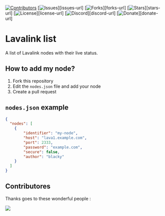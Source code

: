 <!-- title -->
[![Contributors][contributors-shield]][contributors-url]
[![Issues][issues-shield]][issues-url]
[![Forks][forks-shield]][forks-url]
[![Stars][stars-shield]][stars-url]
[![License][license-shield]][license-url]
[![Discord][discord-shield]][discord-url]
[![Donate][donate-shield]][donate-url]

# Lavalink list
<!-- titlestop -->
<!-- description -->
A list of Lavalink nodes with their live status.

<!-- descriptionstop -->

<!-- how to add my node -->
## How to add my node?

1. Fork this repository
2. Edit the `nodes.json` file and add your node
3. Create a pull request
<!-- nodes.json example -->
## `nodes.json` example
```json
{
  "nodes": [
    {
        "identifier": "my-node",
        "host": "lava1.example.com",
        "port": 2333,
        "password": "example.com",
        "secure": false,
        "author": "blacky"
    }
  ]
}
```

## Contributores

Thanks goes to these wonderful people :

<a href="https://github.com/brblacky/lavalink-list/graphs/contributors">
  <img src="https://contrib.rocks/image?repo=brblacky/lavalink-list" />
</a>

[contributors-url]: https://github.com/brblacky/lavamusic/graphs/contributors



<!-- links -->
[contributors-shield]: https://img.shields.io/github/contributors/brblacky/lavalink-list.svg?style=for-the-badge
[issues-shield]: https://img.shields.io/github/issues/brblacky/lavalink-list.svg?style=for-the-badge
[forks-shield]: https://img.shields.io/github/forks/brblacky/lavalink-list.svg?style=for-the-badge
[stars-shield]: https://img.shields.io/github/stars/brblacky/lavalink-list.svg?style=for-the-badge
[license-shield]: https://img.shields.io/github/license/brblacky/lavalink-list.svg?style=for-the-badge
[discord-shield]: https://img.shields.io/discord/959276033683628122?style=for-the-badge
[donate-shield]: https://img.shields.io/badge/Donate-PayPal-blue.svg?style=for-the-badge
